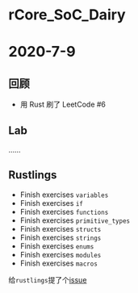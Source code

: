 # rCore_SoC_Dairy

# 2020-7-9

## 回顾

- 用 Rust 刷了 LeetCode #6

## Lab

……

## Rustlings

- Finish exercises `variables`
- Finish exercises `if`
- Finish exercises `functions`
- Finish exercises `primitive_types`
- Finish exercises `structs`
- Finish exercises `strings`
- Finish exercises `enums`
- Finish exercises `modules`
- Finish exercises `macros`

给`rustlings`提了个[issue](https://github.com/rust-lang/rustlings/issues/465)